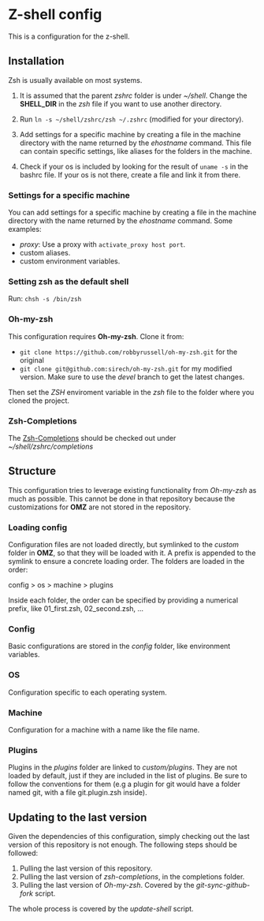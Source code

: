 # Z-shell config

This is a configuration for the z-shell.

## Installation

Zsh is usually available on most systems.

1. It is assumed that the parent _zshrc_ folder is under
_~/shell_. Change the __SHELL_DIR__ in the _zsh_ file if you want to
use another directory.

2. Run `ln -s ~/shell/zshrc/zsh ~/.zshrc` (modified for your
directory).

3. Add settings for a specific machine by creating a file in the
machine directory with the name returned by the _ehostname_
command. This file can contain specific settings, like aliases for the
folders in the machine.

3. Check if your os is included by looking for the result of `uname
-s` in the bashrc file. If your os is not there, create a file and
link it from there.

### Settings for a specific machine

You can add settings for a specific machine by creating a file in the
machine directory with the name returned by the _ehostname_
command. Some examples:

* _proxy_: Use a proxy with `activate_proxy host port`.
* custom aliases.
* custom environment variables.

### Setting zsh as the default shell

Run: `chsh -s /bin/zsh`

### Oh-my-zsh

This configuration requires __Oh-my-zsh__. Clone it from:

* `git clone https://github.com/robbyrussell/oh-my-zsh.git` for the original
* `git clone git@github.com:sirech/oh-my-zsh.git` for my modified
  version. Make sure to use the _devel_ branch to get the latest changes.

Then set the _ZSH_ enviroment variable in the _zsh_ file to the folder
where you cloned the project.

### Zsh-Completions

The [Zsh-Completions](https://github.com/zsh-users/zsh-completions)
should be checked out under _~/shell/zshrc/completions_

## Structure

This configuration tries to leverage existing functionality from
_Oh-my-zsh_ as much as possible. This cannot be done in that
repository because the customizations for __OMZ__ are not stored in
the repository.

### Loading config

Configuration files are not loaded directly, but symlinked to the
_custom_ folder in __OMZ__, so that they will be loaded with it. A
prefix is appended to the symlink to ensure a concrete loading
order. The folders are loaded in the order:

config > os > machine > plugins

Inside each folder, the order can be specified by providing a
numerical prefix, like 01_first.zsh, 02_second.zsh, ...

### Config

Basic configurations are stored in the _config_ folder, like
environment variables.

### OS

Configuration specific to each operating system.

### Machine

Configuration for a machine with a name like the file name.

### Plugins

Plugins in the _plugins_ folder are linked to _custom/plugins_. They
are not loaded by default, just if they are included in the list of
plugins. Be sure to follow the conventions for them (e.g a plugin for
git would have a folder named git, with a file git.plugin.zsh inside).

## Updating to the last version

Given the dependencies of this configuration, simply checking out the
last version of this repository is not enough. The following steps
should be followed:

1. Pulling the last version of this repository.
2. Pulling the last version of _zsh-completions_, in the completions folder.
3. Pulling the last version of _Oh-my-zsh_. Covered by the
_git-sync-github-fork_ script.

The whole process is covered by the _update-shell_ script.
